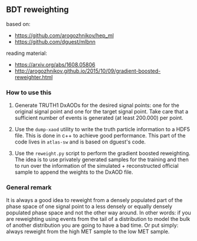 ## BDT reweighting

based on:

- https://github.com/arogozhnikov/hep_ml
- https://github.com/dguest/mlbnn

reading material:

- https://arxiv.org/abs/1608.05806
- http://arogozhnikov.github.io/2015/10/09/gradient-boosted-reweighter.html


### How to use this

1. Generate TRUTH1 DxAODs for the desired signal points: one for the original signal point and one for the target signal point. Take care that a sufficient number of events is generated (at least 200.000) per point.

2. Use the `dump-xaod` utility to write the truth particle information to a HDF5 file. This is done in c++ to achieve good performance. This part of the code lives in `atlas-sw` and is based on dguest's code.

3. Use the `reweight.py` script to perform the gradient boosted reweighting. The idea is to use privately generated samples for the training and then to run over the information of the simulated + reconstructed official sample to append the weights to the DxAOD file.


### General remark

It is always a good idea to reweight from a densely populated part of the phase space of one signal point to a less densely or equally densely populated phase space and not the other way around. In other words: if you are reweighting using events from the tail of a distribution to model the bulk of another distribution you are going to have a bad time. Or put simply: always reweight from the high MET sample to the low MET sample.
